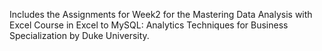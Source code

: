 Includes the Assignments for Week2 for the Mastering Data Analysis with Excel Course in Excel to MySQL: Analytics Techniques for Business Specialization by Duke University.

